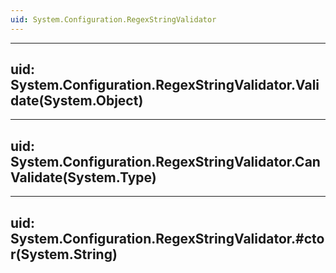 ```yaml
---
uid: System.Configuration.RegexStringValidator
---
```


---
uid: System.Configuration.RegexStringValidator.Validate(System.Object)
---

---
uid: System.Configuration.RegexStringValidator.CanValidate(System.Type)
---

---
uid: System.Configuration.RegexStringValidator.#ctor(System.String)
---
